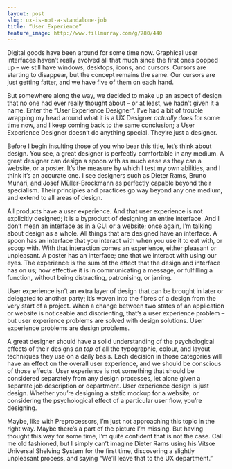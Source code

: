```yaml
---
layout: post
slug: ux-is-not-a-standalone-job
title: “User Experience”
feature_image: http://www.fillmurray.com/g/780/440
---
```


Digital goods have been around for some time now. Graphical user interfaces haven’t really evolved all that much since the first ones popped up – we still have windows, desktops, icons, and cursors. Cursors are starting to disappear, but the concept remains the same. Our cursors are just getting fatter, and we have five of them on each hand.

But somewhere along the way, we decided to make up an aspect of design that no one had ever really thought about – or at least, we hadn’t given it a name. Enter the “User Experience Designer”. I’ve had a bit of trouble wrapping my head around what it is a UX Designer _actually does_ for some time now, and I keep coming back to the same conclusion; a User Experience Designer doesn’t do anything special. They’re just a designer.

Before I begin insulting those of you who bear this title, let’s think about design. You see, a great designer is perfectly comfortable in any medium. A great designer can design a spoon with as much ease as they can a website, or a poster. It’s the measure by which I test my own abilities, and I think it’s an accurate one. I see designers such as Dieter Rams, Bruno Munari, and Josef Müller-Brockmann as perfectly capable beyond their specialism. Their principles and practices go way beyond any one medium, and extend to all areas of design.

All products have a user experience. And that user experience is not explicitly designed; it is a byproduct of designing an entire interface. And I don’t mean an interface as in a GUI or a website; once again, I’m talking about design as a whole. All things that are designed have an interface. A spoon has an interface that you interact with when you use it to eat with, or scoop with. With that interaction comes an experience, either pleasant or unpleasant. A poster has an interface; one that we interact with using our eyes. The experience is the sum of the effect that the design and interface has on us; how effective it is in communicating a message, or fulfilling a function, without being distracting, patronising, or jarring.

User experience isn’t an extra layer of design that can be brought in later or delegated to another party; it’s woven into the fibres of a design from the very start of a project. When a change between two states of an application or website is noticeable and disorienting, that’s a user experience problem – but user experience problems are solved with design solutions. User experience problems are design problems.

A great designer should have a solid understanding of the psychological effects of their designs _on top_ of all the typographic, colour, and layout techniques they use on a daily basis. Each decision in those categories will have an effect on the overall user experience, and we should be conscious of those effects. User experience is not something that should be considered separately from any design processes, let alone given a separate job description or department. User experience design is just design. Whether you’re designing a static mockup for a website, or considering the psychological effect of a particular user flow, you’re designing.

Maybe, like with Preprocessors, I’m just not approaching this topic in the right way. Maybe there’s a part of the picture I’m missing. But having thought this way for some time, I’m quite confident that is not the case. Call me old fashioned, but I simply can’t imagine Dieter Rams using his Vitsœ Universal Shelving System for the first time, discovering a slightly unpleasant process, and saying “We’ll leave that to the UX department.”
